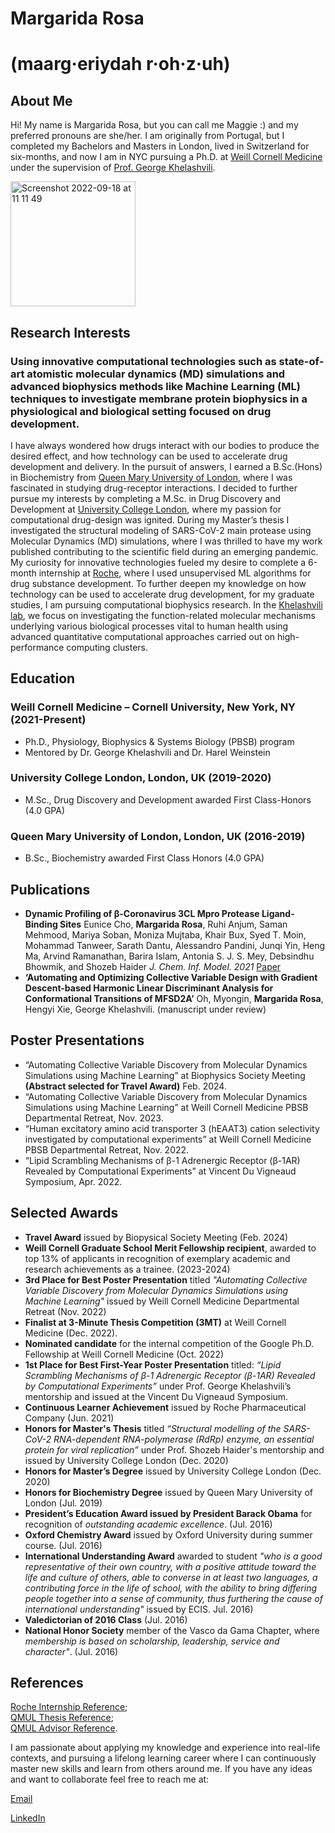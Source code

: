 # Margarida Rosa #
# (maarg·eriydah r·oh·z·uh) #

## About Me ##

Hi! My name is Margarida Rosa, but you can call me Maggie :) and my preferred pronouns are she/her. 
I am originally from Portugal, but I completed my Bachelors and Masters in London, lived in Switzerland for six-months, and now I am in NYC pursuing a Ph.D. at [Weill Cornell Medicine](http://www.weill.cornell.edu) under the supervision of [Prof. George Khelashvili](https://www.physiology.med.cornell.edu/people/george-khelashvili-ph-d/).


<img width="200" alt="Screenshot 2022-09-18 at 11 11 49" src="https://user-images.githubusercontent.com/99993156/190914287-2208d9af-27f7-45b5-ae61-b810c7462ee9.png">

## Research Interests ##

### Using innovative computational technologies such as state-of-art atomistic molecular dynamics (MD) simulations and advanced biophysics methods like Machine Learning (ML) techniques to investigate membrane protein biophysics in a physiological and biological setting focused on drug development.

I have always wondered how drugs interact with our bodies to produce the desired effect, and how technology can be used to accelerate drug development and delivery. In the pursuit of answers, I earned a B.Sc.(Hons) in Biochemistry from [Queen Mary University of London](https://www.qmul.ac.uk), where I was fascinated in studying drug-receptor interactions. I decided to further pursue my interests by completing a M.Sc. in Drug Discovery and Development at [University College London](https://www.ucl.ac.uk/), where my passion for computational drug-design was ignited. During my Master’s thesis I investigated the structural modeling of SARS-CoV-2 main protease using Molecular Dynamics (MD) simulations, where I was thrilled to have my work published contributing to the scientific field during an emerging pandemic. My curiosity for innovative technologies fueled my desire to complete a 6-month internship at [Roche](https://www.roche.com), where I used unsupervised ML algorithms for drug substance development. To further deepen my knowledge on how technology can be used to accelerate drug development, for my graduate studies, I am pursuing computational biophysics research. In the [Khelashvili lab](https://www.physiology.med.cornell.edu/faculty/khelashvili/lab/research.html), we focus on investigating the function-related molecular mechanisms underlying various biological processes vital to human health using advanced quantitative computational approaches carried out on high-performance computing clusters. 

## Education ##

### Weill Cornell Medicine – Cornell University, New York, NY (2021-Present) ### 
- Ph.D., Physiology, Biophysics & Systems Biology (PBSB) program
- Mentored by Dr. George Khelashvili and Dr. Harel Weinstein 
### University College London, London, UK (2019-2020) ### 
- M.Sc., Drug Discovery and Development awarded First Class-Honors (4.0 GPA)
### Queen Mary University of London, London, UK (2016-2019) ### 
- B.Sc., Biochemistry awarded First Class Honors (4.0 GPA) 

## Publications ##

- **Dynamic Profiling of β-Coronavirus 3CL Mpro Protease Ligand-Binding Sites**
  Eunice Cho, **Margarida Rosa**, Ruhi Anjum, Saman Mehmood, Mariya Soban, Moniza Mujtaba, Khair Bux, Syed T. Moin, Mohammad Tanweer, Sarath Dantu,   Alessandro   Pandini, Junqi Yin, Heng Ma, Arvind Ramanathan, Barira Islam, Antonia S. J. S. Mey, Debsindhu Bhowmik, and Shozeb Haider
  *J. Chem. Inf. Model. 2021* 
  [Paper](https://www.pubs.acs.org/doi/10.1021/acs.jcim.1c00449)
- **‘Automating and Optimizing Collective Variable Design with Gradient Descent-based Harmonic Linear Discriminant Analysis for Conformational Transitions of MFSD2A’**
  Oh, Myongin, **Margarida Rosa**, Hengyi Xie, George Khelashvili. (manuscript under review) 

## Poster Presentations ##
- “Automating Collective Variable Discovery from Molecular Dynamics Simulations using Machine Learning” at Biophysics Society Meeting **(Abstract selected for Travel Award)** Feb. 2024.
- “Automating Collective Variable Discovery from Molecular Dynamics Simulations using Machine Learning” at Weill Cornell Medicine PBSB Departmental Retreat, Nov. 2023.
- “Human excitatory amino acid transporter 3 (hEAAT3) cation selectivity investigated by computational experiments” at Weill Cornell Medicine PBSB Departmental Retreat, Nov. 2022.
- “Lipid Scrambling Mechanisms of β-1 Adrenergic Receptor (β-1AR) Revealed by Computational Experiments” at Vincent Du Vigneaud Symposium, Apr. 2022. 

## Selected Awards ##
- **Travel Award** issued by Biopysical Society Meeting (Feb. 2024)
- **Weill Cornell Graduate School Merit Fellowship recipient**, awarded to top 13% of applicants in recognition of exemplary academic and research achievements as a trainee. (2023-2024)
- **3rd Place for Best Poster Presentation** titled *"Automating Collective Variable Discovery from Molecular Dynamics Simulations using Machine Learning"* issued by Weill Cornell Medicine Departmental Retreat (Nov. 2022)
- **Finalist at 3-Minute Thesis Competition (3MT)** at Weill Cornell Medicine (Dec. 2022).
- **Nominated candidate** for the internal competition of the Google Ph.D. Fellowship at Weill Cornell Medicine (Oct. 2022)
- **1st Place for Best First-Year Poster Presentation** titled: *“Lipid Scrambling Mechanisms of β-1 Adrenergic Receptor (β-1AR) Revealed by Computational Experiments”* under Prof. George Khelashvili’s mentorship and issued at the Vincent Du Vigneaud Symposium. 
- **Continuous Learner Achievement** issued by Roche Pharmaceutical Company (Jun. 2021)
- **Honors for Master's Thesis** titled *“Structural modelling of the SARS-CoV-2 RNA-dependent RNA-polymerase (RdRp) enzyme, an essential protein for viral replication”* under Prof. Shozeb Haider's mentorship and issued by University College London (Dec. 2020)   
- **Honors for Master’s Degree** issued by University College London (Dec. 2020)
- **Honors for Biochemistry Degree** issued by Queen Mary University of London (Jul. 2019)
- **President’s Education Award issued by President Barack Obama** for recognition of *outstanding academic excellence*. (Jul. 2016)
- **Oxford Chemistry Award** issued by Oxford University during summer course. (Jul. 2016)
- **International Understanding Award** awarded to student *"who is a good representative of their own country, with a positive attitude toward the life and culture of others, able to converse in at least two languages, a contributing force in the life of school, with the ability to bring differing people together into a sense of community, thus furthering the cause of international understanding"* issued by ECIS. Jul. 2016)
- **Valedictorian of 2016 Class** (Jul. 2016)
- **National Honor Society** member of the Vasco da Gama Chapter, where *membership is based on scholarship, leadership, service and character"*. (Jul. 2016)

## References ##
[Roche Internship Reference](https://github.com/maggierosa/maggierosa.github.io/files/9607147/Roche_Reference.pdf);  
[QMUL Thesis Reference](https://github.com/maggierosa/maggierosa.github.io/files/9607154/Trimmer_Reference_.pdf);  
[QMUL Advisor Reference](https://github.com/maggierosa/maggierosa.github.io/files/9607156/Reference.for.Maria.Margarida.Rosa.pdf). 



I am passionate about applying my knowledge and experience into real-life contexts, and pursuing a lifelong learning career where I can continuously master new skills and learn from others around me. If you have any ideas and want to collaborate feel free to reach me at:

[Email](Email.md)

[LinkedIn](https://www.linkedin.com/in/mmargaridarosa/)





